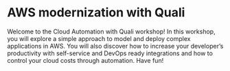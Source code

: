 # AWS modernization with Quali

Welcome to the Cloud Automation with Quali workshop!
In this workshop, you will explore a simple approach to model and deploy complex applications in AWS. You will also discover how to increase your developer’s productivity with self-service and DevOps ready integrations and how to control your cloud costs through automation.
Have fun!
